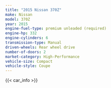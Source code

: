 ```yaml
---
title: "2015 Nissan 370Z"
make: Nissan
model: 370Z
year: 2015
engine-fuel-type: premium unleaded (required)
engine-hp: 332
engine-cylinders: 6
transmission-type: Manual
driven-wheels: Rear wheel drive
number-of-doors: 2
market-category: High-Performance
vehicle-size: Compact
vehicle-style: Coupe
---
```


{{< car_info >}}
